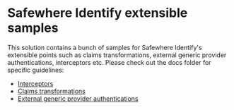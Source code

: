 # Safewhere Identify extensible samples

This solution contains a bunch of samples for Safewhere Identify's extensible points such as claims transformations, external generic provider authentications, interceptors etc. Please check out the docs folder for specific guidelines:

* [Interceptors]()
* [Claims transformations]()
* [External generic provider authentications]()